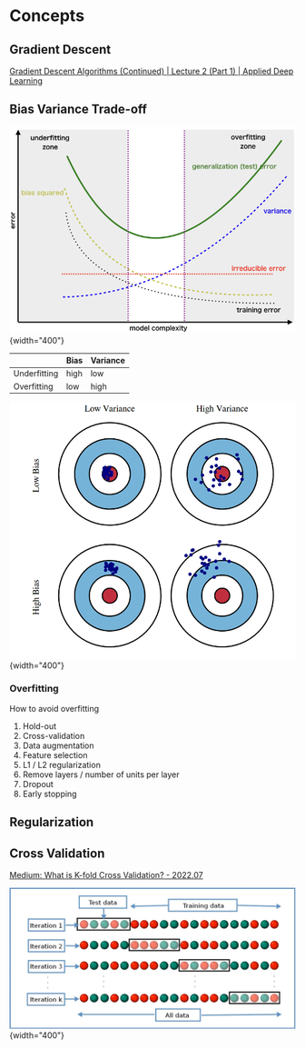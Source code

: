 Concepts
===

## Gradient Descent

[Gradient Descent Algorithms (Continued) | Lecture 2 (Part 1) | Applied Deep Learning](https://www.youtube.com/watch?v=eFSqAAuxaf4&list=PLoEMreTa9CNmuxQeIKWaz7AVFd_ZeAcy4&index=5&t=46s)

## Bias Variance Trade-off

![bias-variance-1](../imgs/bias-variance-1.png){width="400"}

|  | Bias | Variance |
| --- | --- | --- |
| Underfitting | high | low |
| Overfitting | low | high |

![bias-variance-2](../imgs/bias-variance-2.png){width="400"}

### Overfitting

How to avoid overfitting

1. Hold-out
2. Cross-validation
3. Data augmentation
4. Feature selection
5. L1 / L2 regularization
6. Remove layers / number of units per layer
7. Dropout
8. Early stopping

## Regularization

Cross Validation
---

[Medium: What is K-fold Cross Validation? - 2022.07](https://towardsdatascience.com/what-is-k-fold-cross-validation-5a7bb241d82f)

![k-fold-cross-validation](imgs/k-fold-cross-validation.png){width="400"}
